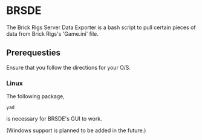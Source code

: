 # BRSDE

The Brick Rigs Server Data Exporter is a bash script to pull certain pieces of data from Brick Rigs's 'Game.ini' file. 

## Prerequesties

Ensure that you follow the directions for your O/S.

### Linux

The following package,

```
yad
```
is necessary for BRSDE's GUI to work.


(Windows support is planned to be added in the future.)
